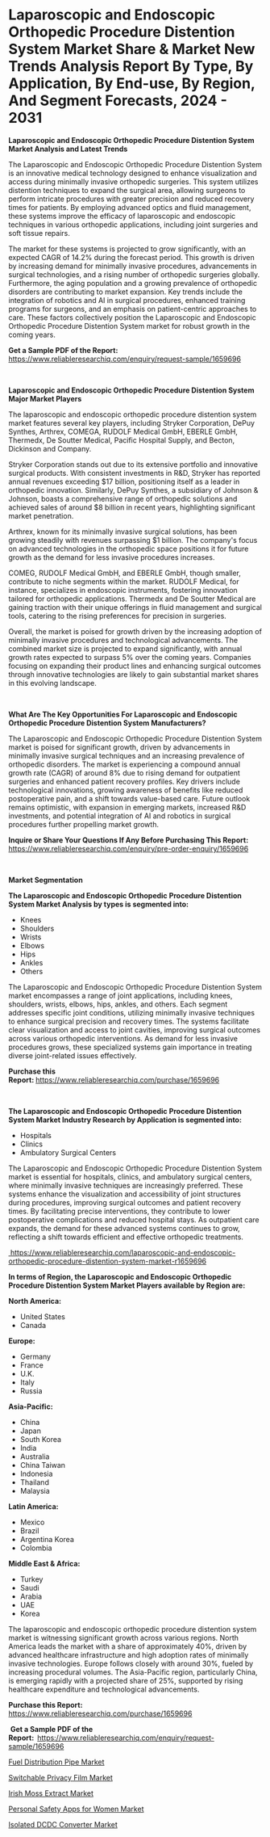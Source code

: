<p><h1>Laparoscopic and Endoscopic Orthopedic Procedure Distention System Market Share & Market New Trends Analysis Report By Type, By Application, By End-use, By Region, And Segment Forecasts, 2024 - 2031</h1></p><p><strong>Laparoscopic and Endoscopic Orthopedic Procedure Distention System Market Analysis and Latest Trends</strong></p>
<p><p>The Laparoscopic and Endoscopic Orthopedic Procedure Distention System is an innovative medical technology designed to enhance visualization and access during minimally invasive orthopedic surgeries. This system utilizes distention techniques to expand the surgical area, allowing surgeons to perform intricate procedures with greater precision and reduced recovery times for patients. By employing advanced optics and fluid management, these systems improve the efficacy of laparoscopic and endoscopic techniques in various orthopedic applications, including joint surgeries and soft tissue repairs.</p><p>The market for these systems is projected to grow significantly, with an expected CAGR of 14.2% during the forecast period. This growth is driven by increasing demand for minimally invasive procedures, advancements in surgical technologies, and a rising number of orthopedic surgeries globally. Furthermore, the aging population and a growing prevalence of orthopedic disorders are contributing to market expansion. Key trends include the integration of robotics and AI in surgical procedures, enhanced training programs for surgeons, and an emphasis on patient-centric approaches to care. These factors collectively position the Laparoscopic and Endoscopic Orthopedic Procedure Distention System market for robust growth in the coming years.</p></p>
<p><strong>Get a Sample PDF of the Report:&nbsp;</strong> <a href="https://www.reliableresearchiq.com/enquiry/request-sample/1659696?utm_campaign=1720&utm_medium=2&utm_source=Github&utm_content=ia&utm_term=09122024&utm_id=laparoscopic-and-endoscopic-orthopedic-procedure-distention-system">https://www.reliableresearchiq.com/enquiry/request-sample/1659696</a></p>
<p>&nbsp;</p>
<p><strong>Laparoscopic and Endoscopic Orthopedic Procedure Distention System Major Market Players</strong></p>
<p><p>The laparoscopic and endoscopic orthopedic procedure distention system market features several key players, including Stryker Corporation, DePuy Synthes, Arthrex, COMEGA, RUDOLF Medical GmbH, EBERLE GmbH, Thermedx, De Soutter Medical, Pacific Hospital Supply, and Becton, Dickinson and Company. </p><p>Stryker Corporation stands out due to its extensive portfolio and innovative surgical products. With consistent investments in R&D, Stryker has reported annual revenues exceeding $17 billion, positioning itself as a leader in orthopedic innovation. Similarly, DePuy Synthes, a subsidiary of Johnson & Johnson, boasts a comprehensive range of orthopedic solutions and achieved sales of around $8 billion in recent years, highlighting significant market penetration.</p><p>Arthrex, known for its minimally invasive surgical solutions, has been growing steadily with revenues surpassing $1 billion. The company's focus on advanced technologies in the orthopedic space positions it for future growth as the demand for less invasive procedures increases.</p><p>COMEG, RUDOLF Medical GmbH, and EBERLE GmbH, though smaller, contribute to niche segments within the market. RUDOLF Medical, for instance, specializes in endoscopic instruments, fostering innovation tailored for orthopedic applications. Thermedx and De Soutter Medical are gaining traction with their unique offerings in fluid management and surgical tools, catering to the rising preferences for precision in surgeries.</p><p>Overall, the market is poised for growth driven by the increasing adoption of minimally invasive procedures and technological advancements. The combined market size is projected to expand significantly, with annual growth rates expected to surpass 5% over the coming years. Companies focusing on expanding their product lines and enhancing surgical outcomes through innovative technologies are likely to gain substantial market shares in this evolving landscape.</p></p>
<p>&nbsp;</p>
<p><strong>What Are The Key Opportunities For Laparoscopic and Endoscopic Orthopedic Procedure Distention System Manufacturers?</strong></p>
<p><p>The Laparoscopic and Endoscopic Orthopedic Procedure Distention System market is poised for significant growth, driven by advancements in minimally invasive surgical techniques and an increasing prevalence of orthopedic disorders. The market is experiencing a compound annual growth rate (CAGR) of around 8% due to rising demand for outpatient surgeries and enhanced patient recovery profiles. Key drivers include technological innovations, growing awareness of benefits like reduced postoperative pain, and a shift towards value-based care. Future outlook remains optimistic, with expansion in emerging markets, increased R&D investments, and potential integration of AI and robotics in surgical procedures further propelling market growth.</p></p>
<p><strong>Inquire or Share Your Questions If Any Before Purchasing This Report:</strong> <a href="https://www.reliableresearchiq.com/enquiry/pre-order-enquiry/1659696?utm_campaign=1720&utm_medium=2&utm_source=Github&utm_content=ia&utm_term=09122024&utm_id=laparoscopic-and-endoscopic-orthopedic-procedure-distention-system">https://www.reliableresearchiq.com/enquiry/pre-order-enquiry/1659696</a></p>
<p>&nbsp;</p>
<p><strong>Market Segmentation</strong></p>
<p><strong>The Laparoscopic and Endoscopic Orthopedic Procedure Distention System Market Analysis by types is segmented into:</strong></p>
<p><ul><li>Knees</li><li>Shoulders</li><li>Wrists</li><li>Elbows</li><li>Hips</li><li>Ankles</li><li>Others</li></ul></p>
<p><p>The Laparoscopic and Endoscopic Orthopedic Procedure Distention System market encompasses a range of joint applications, including knees, shoulders, wrists, elbows, hips, ankles, and others. Each segment addresses specific joint conditions, utilizing minimally invasive techniques to enhance surgical precision and recovery times. The systems facilitate clear visualization and access to joint cavities, improving surgical outcomes across various orthopedic interventions. As demand for less invasive procedures grows, these specialized systems gain importance in treating diverse joint-related issues effectively.</p></p>
<p><strong>Purchase this Report:&nbsp;</strong><a href="https://www.reliableresearchiq.com/purchase/1659696?utm_campaign=1720&utm_medium=2&utm_source=Github&utm_content=ia&utm_term=09122024&utm_id=laparoscopic-and-endoscopic-orthopedic-procedure-distention-system">https://www.reliableresearchiq.com/purchase/1659696</a></p>
<p>&nbsp;</p>
<p><strong>The Laparoscopic and Endoscopic Orthopedic Procedure Distention System Market Industry Research by Application is segmented into:</strong></p>
<p><ul><li>Hospitals</li><li>Clinics</li><li>Ambulatory Surgical Centers</li></ul></p>
<p><p>The Laparoscopic and Endoscopic Orthopedic Procedure Distention System market is essential for hospitals, clinics, and ambulatory surgical centers, where minimally invasive techniques are increasingly preferred. These systems enhance the visualization and accessibility of joint structures during procedures, improving surgical outcomes and patient recovery times. By facilitating precise interventions, they contribute to lower postoperative complications and reduced hospital stays. As outpatient care expands, the demand for these advanced systems continues to grow, reflecting a shift towards efficient and effective orthopedic treatments.</p></p>
<p><a href="https://www.reliableresearchiq.com/laparoscopic-and-endoscopic-orthopedic-procedure-distention-system-market-r1659696?utm_campaign=1720&utm_medium=2&utm_source=Github&utm_content=ia&utm_term=09122024&utm_id=laparoscopic-and-endoscopic-orthopedic-procedure-distention-system">&nbsp;https://www.reliableresearchiq.com/laparoscopic-and-endoscopic-orthopedic-procedure-distention-system-market-r1659696</a></p>
<p><strong>In terms of Region, the Laparoscopic and Endoscopic Orthopedic Procedure Distention System Market Players available by Region are:</strong></p>
<p>
    <p> <strong> North America: </strong>
        <ul>
            <li>United States</li>
            <li>Canada</li>
        </ul>
        </p> 
    <p> <strong> Europe: </strong>
        <ul>
            <li>Germany</li>
            <li>France</li>
            <li>U.K.</li>
            <li>Italy</li>
            <li>Russia</li>
        </ul>
        </p> 
    <p> <strong> Asia-Pacific: </strong>
        <ul>
            <li>China</li>
            <li>Japan</li>
            <li>South Korea</li>
            <li>India</li>
            <li>Australia</li>
            <li>China Taiwan</li>
            <li>Indonesia</li>
            <li>Thailand</li>
            <li>Malaysia</li>
        </ul>
        </p> 
    <p> <strong> Latin America: </strong>
        <ul>
            <li>Mexico</li>
            <li>Brazil</li>
            <li>Argentina Korea</li>
            <li>Colombia</li>
        </ul>
        </p> 
    <p> <strong> Middle East & Africa: </strong>
        <ul>
            <li>Turkey</li>
            <li>Saudi</li>
            <li>Arabia</li>
            <li>UAE</li>
            <li>Korea</li>
        </ul>
    </p>
    </p>
<p><p>The laparoscopic and endoscopic orthopedic procedure distention system market is witnessing significant growth across various regions. North America leads the market with a share of approximately 40%, driven by advanced healthcare infrastructure and high adoption rates of minimally invasive technologies. Europe follows closely with around 30%, fueled by increasing procedural volumes. The Asia-Pacific region, particularly China, is emerging rapidly with a projected share of 25%, supported by rising healthcare expenditure and technological advancements.</p></p>
<p><strong>Purchase this Report: </strong><a href="https://www.reliableresearchiq.com/purchase/1659696?utm_campaign=1720&utm_medium=2&utm_source=Github&utm_content=ia&utm_term=09122024&utm_id=laparoscopic-and-endoscopic-orthopedic-procedure-distention-system">https://www.reliableresearchiq.com/purchase/1659696</a></p>
<p>&nbsp;<strong>Get a Sample PDF of the Report:&nbsp;&nbsp;</strong><a href="https://www.reliableresearchiq.com/enquiry/request-sample/1659696?utm_campaign=1720&utm_medium=2&utm_source=Github&utm_content=ia&utm_term=09122024&utm_id=laparoscopic-and-endoscopic-orthopedic-procedure-distention-system">https://www.reliableresearchiq.com/enquiry/request-sample/1659696</a></p>
<p><strong></strong></p>
<p><p><a href="https://www.linkedin.com/pulse/global-fuel-distribution-pipe-market-analysis-trends-forecasts-ghrwf?utm_campaign=1720&utm_medium=2&utm_source=Github&utm_content=ia&utm_term=09122024&utm_id=laparoscopic-and-endoscopic-orthopedic-procedure-distention-system">Fuel Distribution Pipe Market</a></p><p><a href="https://www.linkedin.com/pulse/th-score-market-0ptye?utm_campaign=1720&utm_medium=2&utm_source=Github&utm_content=ia&utm_term=09122024&utm_id=laparoscopic-and-endoscopic-orthopedic-procedure-distention-system">Switchable Privacy Film Market</a></p><p><a href="https://www.linkedin.com/pulse/market-report-clarion-insight-bvrmf?utm_campaign=1720&utm_medium=2&utm_source=Github&utm_content=ia&utm_term=09122024&utm_id=laparoscopic-and-endoscopic-orthopedic-procedure-distention-system">Irish Moss Extract Market</a></p><p><a href="https://github.com/marlanamarvn/Market-Research-Report-List-1/blob/main/personal-safety-apps-for-women-market.md?utm_campaign=1720&utm_medium=2&utm_source=Github&utm_content=ia&utm_term=09122024&utm_id=laparoscopic-and-endoscopic-orthopedic-procedure-distention-system">Personal Safety Apps for Women Market</a></p><p><a href="https://www.linkedin.com/pulse/projected-cagr-106-isolated-dcdc-converter-market-report-helps-lsewf?utm_campaign=1720&utm_medium=2&utm_source=Github&utm_content=ia&utm_term=09122024&utm_id=laparoscopic-and-endoscopic-orthopedic-procedure-distention-system">Isolated DCDC Converter Market</a></p></p>